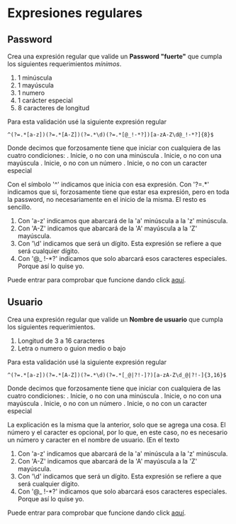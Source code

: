 # Expresiones regulares

## Password
Crea una expresión regular que valide un **Password "fuerte"** que cumpla los siguientes requerimientos *mínimos*.
1. 1 minúscula
2. 1 mayúscula
3. 1 numero
4. 1 carácter especial
5. 8 caracteres de longitud

Para esta validación usé la siguiente expresión regular
~~~
^(?=.*[a-z])(?=.*[A-Z])(?=.*\d)(?=.*[@_!-*?])[a-zA-Z\d@_!-*?]{8}$
~~~
Donde decimos que forzosamente tiene que iniciar con cualquiera de las cuatro condiciones:
. Inicie, o no con una minúscula
. Inicie, o no con una mayúscula
. Inicie, o no con un número
. Inicie, o no con un caracter especial



Con el símbolo '^' indicamos que inicia con esa expresión.
Con '?=.*' indicamos que si, forzosamente tiene que estar esa expresión, pero en toda la password, no necesariamente en el inicio de la misma.
El resto es sencillo.
1. Con 'a-z' indicamos que abarcará de la 'a' minúscula a la 'z' minúscula.
2. Con 'A-Z' indicamos que abarcará de la 'A' mayúscula a la 'Z' mayúscula.
3. Con '\d' indicamos que será un dígito. Esta expresión se refiere a que será cualquier dígito.
4. Con '@_ !-*?' indicamos que solo abarcará esos caracteres especiales. Porque así lo quise yo.

Puede entrar para comprobar que funcione dando click [aquí](https://regex101.com/r/jTs10z/).



## Usuario
Crea una expresión regular que valide un **Nombre de usuario** que cumpla los siguientes requerimientos.
1. Longitud de 3 a 16 caracteres
2. Letra o numero o guion medio o bajo

Para esta validación usé la siguiente expresión regular
~~~
^(?=.*[a-z])(?=.*[A-Z])(?=.*\d)(?=.*[_@|?!-]?)[a-zA-Z\d_@|?!-]{3,16}$
~~~
Donde decimos que forzosamente tiene que iniciar con cualquiera de las cuatro condiciones:
. Inicie, o no con una minúscula
. Inicie, o no con una mayúscula
. Inicie, o no con un número
. Inicie, o no con un caracter especial



La explicación es la misma que la anterior, solo que se agrega una cosa. El número y el caracter es opcional, por lo que, en este caso, no es necesario un número y caracter en el nombre de usuario.
(En el texto
1. Con 'a-z' indicamos que abarcará de la 'a' minúscula a la 'z' minúscula.
2. Con 'A-Z' indicamos que abarcará de la 'A' mayúscula a la 'Z' mayúscula.
3. Con '\d' indicamos que será un dígito. Esta expresión se refiere a que será cualquier dígito.
4. Con '@_ !-*?' indicamos que solo abarcará esos caracteres especiales. Porque así lo quise yo.

Puede entrar para comprobar que funcione dando click [aquí](https://regex101.com/r/XIVG5V/2).

